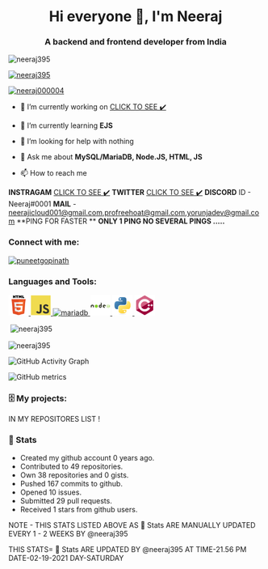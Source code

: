 <h1 align="center">Hi everyone 👋, I'm Neeraj </h1>
<h3 align="center">A backend and frontend developer from India</h3>

<p align="left"> <img src="https://komarev.com/ghpvc/?username=neeraj395&label=Profile%20views&color=0e75b6&style=flat" alt="neeraj395" /> </p>

<p align="left"> <a href="https://github.com/ryo-ma/github-profile-trophy"><img src="https://github-profile-trophy.vercel.app/?username=neeraj395" alt="neeraj395" /></a> </p>

<p align="left"> <a href="https://twitter.com/neeraj000004" target="blank"><img src="https://img.shields.io/twitter/follow/neeraj000004?logo=twitter&style=for-the-badge" alt="neeraj000004" /></a> </p>

- 🔭 I’m currently working on [CLICK TO SEE ✔️](https://github.com/neeraj395)

- 🌱 I’m currently learning **EJS**

- 🤝 I’m looking for help with nothing 

- 💬 Ask me about **MySQL/MariaDB, Node.JS, HTML, JS**

- 📫 How to reach me 
 
 **INSTRAGAM** [CLICK TO SEE ✔️](https://www.instagram.com/neeraj0000004/)
 **TWITTER** [CLICK TO SEE ✔️](https://twitter.com/Neeraj000004)
 **DISCORD** ID - Neeraj#0001
 **MAIL** - neerajicloud001@gmail.com,profreehoat@gmail.com,yorunjadev@gmail.com
 **PING FOR FASTER  **
 **ONLY 1 PING NO SEVERAL PINGS .....**


<h3 align="left">Connect with me:</h3>
<p align="left">
<a href="https://twitter.com/Neeraj000004" target="blank"><img align="center" src="https://raw.githubusercontent.com/rahuldkjain/github-profile-readme-generator/master/src/images/icons/Social/twitter.svg" alt="puneetgopinath" height="30" width="40" /></a>
</p>

<h3 align="left">Languages and Tools:</h3>
<p align="left"> <a href="https://www.w3.org/html/" target="_blank"> <img src="https://raw.githubusercontent.com/devicons/devicon/master/icons/html5/html5-original-wordmark.svg" alt="html5" width="40" height="40"/> </a> <a href="https://developer.mozilla.org/en-US/docs/Web/JavaScript" target="_blank"> <img src="https://raw.githubusercontent.com/devicons/devicon/master/icons/javascript/javascript-original.svg" alt="javascript" width="40" height="40"/> </a> <a href="https://mariadb.org/" target="_blank"> <img src="https://www.vectorlogo.zone/logos/mariadb/mariadb-icon.svg" alt="mariadb" width="40" height="40"/> </a> <a href="https://nodejs.org" target="_blank"> <img src="https://raw.githubusercontent.com/devicons/devicon/master/icons/nodejs/nodejs-original-wordmark.svg" alt="nodejs" width="40" height="40"/> </a> <a href="https://www.python.org" target="_blank"> <img src="https://raw.githubusercontent.com/devicons/devicon/master/icons/python/python-original.svg" alt="python" width="40" height="40"/> </a> <a href="https://www.w3schools.com/cpp/" target="_blank"> <img src="https://raw.githubusercontent.com/devicons/devicon/master/icons/cplusplus/cplusplus-original.svg" alt="cplusplus" width="40" height="40"/> </a> </p>

<p>&nbsp;<img align="center" src="https://github-readme-stats.vercel.app/api?username=neeraj395&show_icons=true&locale=en&theme=dark" alt="neeraj395" /></p>

<p><img align="center" src="https://github-readme-streak-stats.herokuapp.com/?user=neeraj395&theme=dark" alt="neeraj395" /></p>

![GitHub Activity Graph](https://activity-graph.herokuapp.com/graph?username=neeraj395)

![GitHub metrics](https://metrics.lecoq.io/Neeraj395)


### 🗄 My projects:

IN MY REPOSITORES LIST !

### 🚀 Stats

- Created my github account  0  years ago.
- Contributed to 49 repositories.
- Own  38 repositories and  0 gists.
- Pushed  167  commits to github.
- Opened  10  issues.
- Submitted  29 pull requests.
- Received   1  stars from github users.

NOTE - THIS STATS LISTED ABOVE AS 🚀 Stats ARE MANUALLY UPDATED EVERY 1 - 2 WEEKS BY @neeraj395

THIS STATS= 🚀 Stats ARE UPDATED BY @neeraj395 AT
TIME-21.56 PM 
DATE-02-19-2021
DAY-SATURDAY 

<!-- Badges -->
[issueOpened]: https://cdn.jsdelivr.net/gh/Readme-Workflows/Readme-Icons@main/icons/octicons/IssueOpenedOld.svg
[issueClosed]: https://cdn.jsdelivr.net/gh/Readme-Workflows/Readme-Icons@main/icons/octicons/IssueClosedOld.svg

[prOpened]: https://cdn.jsdelivr.net/gh/Readme-Workflows/Readme-Icons@main/icons/octicons/PullRequestOpened.svg
[prClosed]: https://cdn.jsdelivr.net/gh/Readme-Workflows/Readme-Icons@main/icons/octicons/PullRequestClosed.svg
[prMerged]: https://cdn.jsdelivr.net/gh/Readme-Workflows/Readme-Icons@main/icons/octicons/PullRequestMerged.svg

[comment]: https://cdn.jsdelivr.net/gh/Readme-Workflows/Readme-Icons@main/icons/octicons/Comment.svg

[changesRequested]: https://cdn.jsdelivr.net/gh/Readme-Workflows/Readme-Icons@main/icons/octicons/RequestedChanges.svg
[approved]: https://cdn.jsdelivr.net/gh/Readme-Workflows/Readme-Icons@main/icons/octicons/ApprovedChanges.svg

[repoCreated]: https://cdn.jsdelivr.net/gh/Readme-Workflows/Readme-Icons@main/icons/octicons/Repository.svg
[release]: https://cdn.jsdelivr.net/gh/Readme-Workflows/Readme-Icons@main/icons/octicons/Release.svg
[star]: https://cdn.jsdelivr.net/gh/Readme-Workflows/Readme-Icons@main/icons/octicons/StarredRepository.svg
[wiki]: https://cdn.jsdelivr.net/gh/Readme-Workflows/Readme-Icons@main/icons/octicons/Wiki.svg
[fork]: https://cdn.jsdelivr.net/gh/Readme-Workflows/Readme-Icons@main/icons/octicons/ForkedRepository.svg
[people]: https://cdn.jsdelivr.net/gh/Readme-Workflows/Readme-Icons@main/icons/octicons/People.svg

<!--
**PuneetGopinath/PuneetGopinath** is a ✨ _special_ ✨ repository because its `README.md` (this file) appears on your GitHub profile.


- 💬 Ask me about ... JAVASCRIPT , PYTHON , C + , HTML 
- 📫 How to reach me: ...profreehoat@gmail.com
- ⚡ Fun fact: ...I AM A STUDENT 
-->

